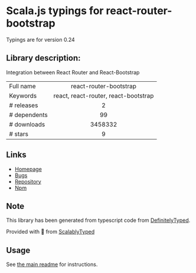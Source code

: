 
# Scala.js typings for react-router-bootstrap

Typings are for version 0.24

## Library description:
Integration between React Router and React-Bootstrap

|                    |                 |
| ------------------ | :-------------: |
| Full name          | react-router-bootstrap |
| Keywords           | react, react-router, react-bootstrap |
| # releases         | 2 |
| # dependents       | 99 |
| # downloads        | 3458332 |
| # stars            | 9 |

## Links
- [Homepage](https://github.com/react-bootstrap/react-router-bootstrap)
- [Bugs](https://github.com/react-bootstrap/react-router-bootstrap/issues)
- [Repository](https://github.com/react-bootstrap/react-router-bootstrap)
- [Npm](https://www.npmjs.com/package/react-router-bootstrap)
    


## Note
This library has been generated from typescript code from [DefinitelyTyped](https://definitelytyped.org).

Provided with :purple_heart: from [ScalablyTyped](https://github.com/oyvindberg/ScalablyTyped)

## Usage
See [the main readme](../../readme.md) for instructions.


